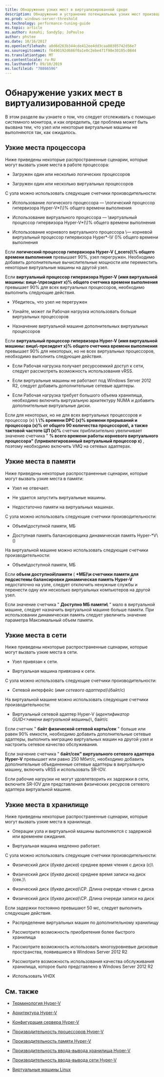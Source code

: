 ```yaml
---
title: Обнаружение узких мест в виртуализированной среде
description: Обнаружение и устранение потенциальных узких мест производительности Hyper-v
ms.prod: windows-server-threshold
ms.technology: performance-tuning-guide
ms.topic: article
ms.author: Asmahi; SandySp; JoPoulso
author: phstee
ms.date: 10/16/2017
ms.openlocfilehash: a0d6d263b344cde412ee4dd3caa80305742d56e7
ms.sourcegitcommit: f6490192d686f0a1e0c2ebe471f98e30105c0844
ms.translationtype: MT
ms.contentlocale: ru-RU
ms.lasthandoff: 09/10/2019
ms.locfileid: "70866596"
---
```

# <a name="detecting-bottlenecks-in-a-virtualized-environment"></a>Обнаружение узких мест в виртуализированной среде

В этом разделе вы узнаете о том, что следует отслеживать с помощью системного монитора, и как определить, где проблема может быть вызвана тем, что узел или некоторые виртуальные машины не выполняются так, как ожидалось.

## <a name="processor-bottlenecks"></a>Узкие места процессора

Ниже приведены некоторые распространенные сценарии, которые могут вызвать узкие места в работе процессора:

-   Загружен один или несколько логических процессоров

-   Загружен один или несколько виртуальных процессоров

С узла можно использовать следующие счетчики производительности:

-   Использование логического процессора — \\логический процессор гипервизора Hyper-V\*(\\)% общего времени выполнения

-   Использование виртуального процессора — \\виртуальный процессор гипервизора Hyper-V\*(\\)% общего времени выполнения

-   Использование корневого виртуального процессора \\— корневой виртуальный процессор гипервизора Hyper\*-\\V ()% общего времени выполнения

Если **логический процессор гипервизора Hyper-V (\_всего)\\% общего времени выполнения** превышает 90%, узел перегружен. Необходимо добавить дополнительные вычислительные мощности или переместить некоторые виртуальные машины на другой узел.

Если **виртуальный процессор гипервизора Hyper-V (имя виртуальной машины: вице-\\президент x)% общего счетчика времени выполнения** превышает 90% для всех виртуальных процессоров, необходимо выполнить следующие действия.

-   Убедитесь, что узел не перегружен

-   Узнайте, может ли Рабочая нагрузка использовать больше виртуальных процессоров

-   Назначение виртуальной машине дополнительных виртуальных процессоров

Если **виртуальный процессор гипервизора Hyper-V (имя виртуальной машины: вице\\-президент x)% общего счетчика времени выполнения** превышает 90% для некоторых, но не всех виртуальных процессоров, необходимо выполнить следующие действия.

-   Если Рабочая нагрузка получает ресурсоемкий доступ к сети, следует рассмотреть возможность использования vRSS.

-   Если виртуальные машины не работают под Windows Server 2012 R2, следует добавить дополнительные сетевые адаптеры.

-   Если Рабочая нагрузка требует большого объема хранилища, необходимо включить виртуальную архитектуру NUMA и добавить дополнительные виртуальные диски.

Если для некоторых, но не для всех виртуальных процессоров и процессор (x) **\\** **\\% времени DPC (x)% времени прерываний и процессора (х)% от общего 90 количества процессоров\\, а также тактовой частоте ЦП (x)%** счетчик приблизительно увеличивает значение счетчика " **% всего времени работы корневого виртуального процессора" (\\привилегированный виртуальный процессор x)** , поэтому необходимо включить VMQ на сетевых адаптерах.

## <a name="memory-bottlenecks"></a>Узкие места в памяти

Ниже приведены некоторые распространенные сценарии, которые могут вызвать узкие места в памяти:

-   Узел не отвечает.

-   Не удается запустить виртуальные машины.

-   Недостаточно памяти на виртуальных машинах.

С узла можно использовать следующие счетчики производительности:

-   Объем\\доступной памяти, МБ

-   Доступная память балансировщика динамическая память Hyper-\*V\\()

На виртуальной машине можно использовать следующие счетчики производительности:

-   Объем\\доступной памяти, МБ

Если **объем доступной\\памяти** ( **\*МБ)\\и счетчики памяти для подсистемы балансировки динамическая память Hyper-V** недостаточно на узле, следует отключить ненужные службы и перенести одну или несколько виртуальных компьютеров на другой узел.

Если значение счетчика " **Доступно МБ памяти\\** " мало в виртуальной машине, следует назначить виртуальной машине больше памяти. При использовании динамическая память следует увеличить значение параметра Максимальный объем памяти.

## <a name="network-bottlenecks"></a>Узкие места в сети

Ниже приведены некоторые распространенные сценарии, которые могут вызвать узкие места в сети.

-   Узел привязан к сети.

-   Виртуальная машина привязана к сети.

С узла можно использовать следующие счетчики производительности:

-   Сетевой интерфейс (*имя сетевого адаптера*)\\(байт/с)

На виртуальной машине можно использовать следующие счетчики производительности:

-   Виртуальный сетевой адаптер Hyper-V (*идентификатор GUID&lt;&gt;имени виртуальной машины*)\\, байт/с

Если счетчик " **байт физической сетевой карты/сек** " больше или равен 90% емкости, необходимо добавить дополнительные сетевые адаптеры, выполнить миграцию виртуальных машин на другой узел и настроить сетевое качество обслуживания.

Если значение счетчика " **байт/сек" виртуального сетевого адаптера Hyper-V** превышает или равно 250 Мбит/с, необходимо добавить дополнительные объединенные сетевые адаптеры в виртуальную машину, включить vRSS и использовать SR-IOV.

Если рабочие нагрузки не могут удовлетворить их задержки в сети, включите SR-IOV для представления физических ресурсов сетевого адаптера виртуальной машине.

## <a name="storage-bottlenecks"></a>Узкие места в хранилище

Ниже приведены некоторые распространенные сценарии, которые могут вызвать узкие места в хранилище.

-   Операции узла и виртуальной машины выполняются с задержкой или временем ожидания.

-   Виртуальная машина медленно работает.

С узла можно использовать следующие счетчики производительности:

-   Физический диск (*буква диска*) среднее время чтения с диска (с)\\

-   Физический диск (*буква диска*) среднее время записи на диск (сек.)\\

-   Физический диск (*буква диска*)\\СР. Длина очереди чтения с диска

-   Физический диск (*буква диска*)\\СР. Длина очереди записи на диск

Если задержки постоянно превышают 50 мс, следует выполнить следующие действия.

-   Распределение виртуальных машин по дополнительному хранилищу

-   Рассмотрите возможность приобретения более быстрого хранилища

-   Рассмотрите возможность использовать многоуровневые дисковые пространства, появившиеся в Windows Server 2012 R2

-   Рассмотрите возможность использования качества обслуживания хранилища, которое было представлено в Windows Server 2012 R2

-   Использовать VHDX

## <a name="see-also"></a>См. также

-   [Терминология Hyper-V](terminology.md)

-   [Архитектура Hyper-V](architecture.md)

-   [Конфигурация сервера Hyper-V](configuration.md)

-   [Производительность процессоров Hyper-V](processor-performance.md)

-   [Производительность памяти Hyper-V](memory-performance.md)

-   [Производительность ввода-вывода хранилища Hyper-V](storage-io-performance.md)

-   [Производительность ввода-вывода сети Hyper-V](network-io-performance.md)

-   [Виртуальные машины Linux](linux-virtual-machine-considerations.md)
